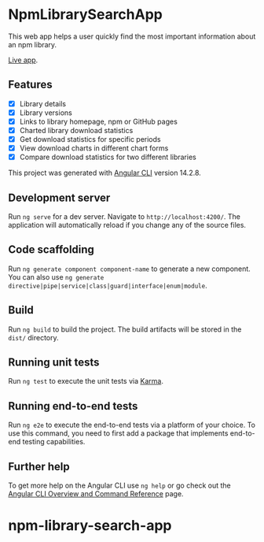 # NpmLibrarySearchApp

This web app helps a user quickly find the most important information about an npm library.

[Live app](https://npm-library-search.netlify.app/).

## Features

- [x] Library details
- [x] Library versions
- [x] Links to library homepage, npm or GitHub pages
- [x] Charted library download statistics
- [x] Get download statistics for specific periods
- [x] View download charts in different chart forms
- [x] Compare download statistics for two different libraries

This project was generated with [Angular CLI](https://github.com/angular/angular-cli) version 14.2.8.

## Development server

Run `ng serve` for a dev server. Navigate to `http://localhost:4200/`. The application will automatically reload if you change any of the source files.

## Code scaffolding

Run `ng generate component component-name` to generate a new component. You can also use `ng generate directive|pipe|service|class|guard|interface|enum|module`.

## Build

Run `ng build` to build the project. The build artifacts will be stored in the `dist/` directory.

## Running unit tests

Run `ng test` to execute the unit tests via [Karma](https://karma-runner.github.io).

## Running end-to-end tests

Run `ng e2e` to execute the end-to-end tests via a platform of your choice. To use this command, you need to first add a package that implements end-to-end testing capabilities.

## Further help

To get more help on the Angular CLI use `ng help` or go check out the [Angular CLI Overview and Command Reference](https://angular.io/cli) page.

# npm-library-search-app
